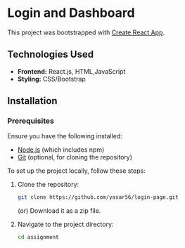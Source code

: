 # Login and Dashboard

This project was bootstrapped with [Create React App](https://github.com/facebook/create-react-app).

## Technologies Used

- **Frontend:** React.js, HTML,JavaScript
- **Styling:** CSS/Bootstrap


## Installation

### Prerequisites

Ensure you have the following installed:

- [Node.js](https://nodejs.org/) (which includes npm)
- [Git](https://git-scm.com/) (optional, for cloning the repository)

To set up the project locally, follow these steps:

1. Clone the repository:

   ```bash
   git clone https://github.com/yasar56/login-page.git 

   ```
   (or) Download it as a zip file.

2. Navigate to the project directory:

   ```bash
   cd assignment
   ```
